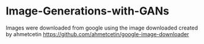 # Image-Generations-with-GANs

Images were downloaded from google using the image downloaded created by ahmetcetin https://github.com/ahmetcetin/google-image-downloader
